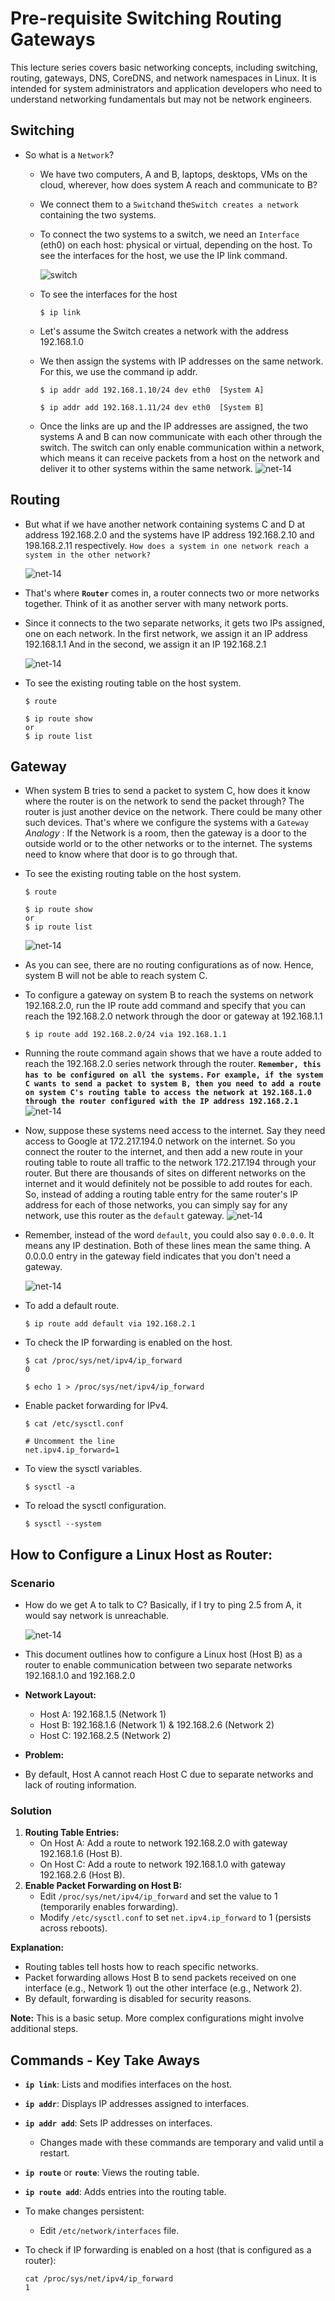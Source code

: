 # Pre-requisite Switching Routing Gateways

This lecture series covers basic networking concepts, including switching, routing, gateways, DNS, CoreDNS, and network namespaces in Linux. It is intended for system administrators and application developers who need to understand networking fundamentals but may not be network engineers.

## Switching

* So what is a `Network`?
  
  - We have two computers, A and B, laptops, desktops, VMs on the cloud, wherever, how does system A reach and communicate to B?
  - We connect them to a `Switch`and the`Switch creates a network` containing the two systems.
  - To connect the two systems to a switch, we need an `Interface` (eth0) on each host: physical or virtual, depending on the host. To see the interfaces for the host, we use the IP link command.
    
    ![switch](../../images/switch.png)
  - To see the interfaces for the host
    
    ```
    $ ip link
    ```
  - Let's assume the Switch creates a network with the address 192.168.1.0
  - We then assign the systems with IP addresses on the same network. For this, we use the command ip addr.
    
    ```
    $ ip addr add 192.168.1.10/24 dev eth0  [System A]
    ```
    
    ```
    $ ip addr add 192.168.1.11/24 dev eth0  [System B]
    ```
  - Once the links are up and the IP addresses are assigned, the two systems A and B can now communicate with each other through the switch. The switch can only enable communication within a network, which means it can receive packets from a host on the network and deliver it to other systems within the same network.
    ![net-14](../../images/net14.PNG)

## Routing

- But what if we have another network containing systems C and D at address 192.168.2.0 and the systems have IP address 192.168.2.10 and 198.168.2.11 respectively. `How does a system in one network reach a system in the other network?`
  
  ![net-14](../../images/switch2.png)

* That's where **`Router`** comes in, a router connects two or more networks together. Think of it as another server with many network ports.
* Since it connects to the two separate networks, it gets two IPs assigned, one on each network. In the first network, we assign it an IP address 192.168.1.1 And in the second, we assign it an IP 192.168.2.1
  
  ![net-14](../../images/switch3.png)

- To see the existing routing table on the host system.
  
  ```
  $ route
  ```
  
  ```
  $ ip route show
  or
  $ ip route list
  ```

## Gateway

- When system B tries to send a packet to system C, how does it know where the router is on the network to send the packet through? The router is just another device on the network. There could be many other such devices. That's where we configure the systems with a `Gateway`
  *Analogy* : If the Network is a room, then the gateway is a door to the outside world or to the other networks or to the internet. The systems need to know where that door is to go through that.
- To see the existing routing table on the host system.
  
  ```
  $ route
  ```
  
  ```
  $ ip route show
  or
  $ ip route list
  ```
  
  ![net-14](../../images/gw.png)
- As you can see, there are no routing configurations as of now. Hence, system B will not be able to reach system C.
- To configure a gateway on system B to reach the systems on network 192.168.2.0, run the IP route add command and specify that you can reach the 192.168.2.0 network through the door or gateway at 192.168.1.1
  
  ```
  $ ip route add 192.168.2.0/24 via 192.168.1.1
  ```
- Running the route command again shows that we have a route added to reach the 192.168.2.0 series network through the router.
  **`Remember, this has to be configured on all the systems.`**
  **`For example, if the system C wants to send a packet to system B, then you need to add a route on system C's routing table to access the network at 192.168.1.0 through the router configured with the IP address 192.168.2.1`**
  ![net-14](../../images/gw1.png)
- Now, suppose these systems need access to the internet. Say they need access to Google at 172.217.194.0 network on the internet. So you connect the router to the internet, and then add a new route in your routing table to route all traffic to the network 172.217.194 through your router. But there are thousands of sites on different networks on the internet and it would definitely not be possible to add routes for each. So, instead of adding a routing table entry for the same router's IP address for each of those networks, you can simply say for any network, use this router as the `default` gateway.
  ![net-14](../../images/dgw.png)
- Remember, instead of the word `default`, you could also say `0.0.0.0`. It means any IP destination. Both of these lines mean the same thing. A 0.0.0.0 entry in the gateway field indicates that you don't need a gateway.
  
  ![net-14](../../images/dgw1.png)
- To add a default route.
  
  ```
  $ ip route add default via 192.168.2.1
  ```
- To check the IP forwarding is enabled on the host.
  
  ```
  $ cat /proc/sys/net/ipv4/ip_forward
  0
  
  $ echo 1 > /proc/sys/net/ipv4/ip_forward
  ```
- Enable packet forwarding for IPv4.
  
  ```
  $ cat /etc/sysctl.conf
  
  # Uncomment the line
  net.ipv4.ip_forward=1
  ```
- To view the sysctl variables.
  
  ```
  $ sysctl -a
  ```
- To reload the sysctl configuration.
  
  ```
  $ sysctl --system
  ```

## How to Configure a Linux Host as Router:

### Scenario

- How do we get A to talk to C? Basically, if I try to ping 2.5 from A, it would say network is unreachable.
  
  ![net-14](../../images/linuxhostasrouter.png)
- This document outlines how to configure a Linux host (Host B) as a router to enable communication between two separate networks 192.168.1.0 and 192.168.2.0
- **Network Layout:**
  
  * Host A: 192.168.1.5 (Network 1)
  * Host B: 192.168.1.6 (Network 1) & 192.168.2.6 (Network 2)
  * Host C: 192.168.2.5 (Network 2)
    
- **Problem:**

- By default, Host A cannot reach Host C due to separate networks and lack of routing information.

### Solution

1. **Routing Table Entries:**
   * On Host A: Add a route to network 192.168.2.0 with gateway 192.168.1.6 (Host B).
   * On Host C: Add a route to network 192.168.1.0 with gateway 192.168.2.6 (Host B).
2. **Enable Packet Forwarding on Host B:**
   * Edit `/proc/sys/net/ipv4/ip_forward` and set the value to 1 (temporarily enables forwarding).
   * Modify `/etc/sysctl.conf` to set `net.ipv4.ip_forward` to 1 (persists across reboots).

**Explanation:**

* Routing tables tell hosts how to reach specific networks.
* Packet forwarding allows Host B to send packets received on one interface (e.g., Network 1) out the other interface (e.g., Network 2).
* By default, forwarding is disabled for security reasons.

**Note:** This is a basic setup. More complex configurations might involve additional steps.

## Commands - Key Take Aways

- **`ip link`**: Lists and modifies interfaces on the host.
- **`ip addr`**: Displays IP addresses assigned to interfaces.
- **`ip addr add`**: Sets IP addresses on interfaces.
  
  - Changes made with these commands are temporary and valid until a restart.
- **`ip route`** or **`route`**: Views the routing table.
- **`ip route add`**: Adds entries into the routing table.
- To make changes persistent:
  
  - Edit `/etc/network/interfaces` file.
- To check if IP forwarding is enabled on a host (that is configured as a router):
  
  ```
  cat /proc/sys/net/ipv4/ip_forward
  1
  ```

